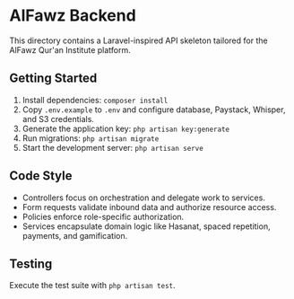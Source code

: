 # AlFawz Backend

This directory contains a Laravel-inspired API skeleton tailored for the AlFawz Qur'an Institute platform.

## Getting Started

1. Install dependencies: `composer install`
2. Copy `.env.example` to `.env` and configure database, Paystack, Whisper, and S3 credentials.
3. Generate the application key: `php artisan key:generate`
4. Run migrations: `php artisan migrate`
5. Start the development server: `php artisan serve`

## Code Style

* Controllers focus on orchestration and delegate work to services.
* Form requests validate inbound data and authorize resource access.
* Policies enforce role-specific authorization.
* Services encapsulate domain logic like Hasanat, spaced repetition, payments, and gamification.

## Testing

Execute the test suite with `php artisan test`.
